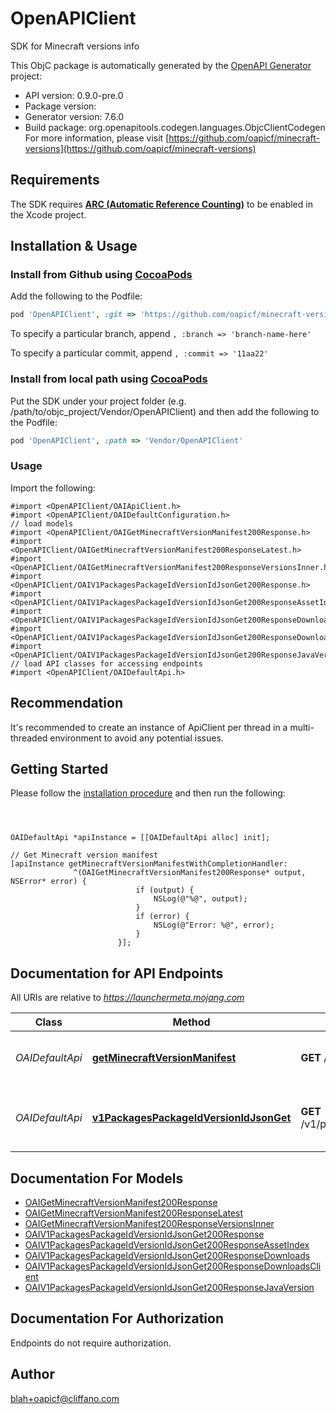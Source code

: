 # OpenAPIClient

SDK for Minecraft versions info

This ObjC package is automatically generated by the [OpenAPI Generator](https://openapi-generator.tech) project:

- API version: 0.9.0-pre.0
- Package version: 
- Generator version: 7.6.0
- Build package: org.openapitools.codegen.languages.ObjcClientCodegen
For more information, please visit [https://github.com/oapicf/minecraft-versions](https://github.com/oapicf/minecraft-versions)

## Requirements

The SDK requires [**ARC (Automatic Reference Counting)**](http://stackoverflow.com/questions/7778356/how-to-enable-disable-automatic-reference-counting) to be enabled in the Xcode project.

## Installation & Usage
### Install from Github using [CocoaPods](https://cocoapods.org/)

Add the following to the Podfile:

```ruby
pod 'OpenAPIClient', :git => 'https://github.com/oapicf/minecraft-versions.git'
```

To specify a particular branch, append `, :branch => 'branch-name-here'`

To specify a particular commit, append `, :commit => '11aa22'`

### Install from local path using [CocoaPods](https://cocoapods.org/)

Put the SDK under your project folder (e.g. /path/to/objc_project/Vendor/OpenAPIClient) and then add the following to the Podfile:

```ruby
pod 'OpenAPIClient', :path => 'Vendor/OpenAPIClient'
```

### Usage

Import the following:

```objc
#import <OpenAPIClient/OAIApiClient.h>
#import <OpenAPIClient/OAIDefaultConfiguration.h>
// load models
#import <OpenAPIClient/OAIGetMinecraftVersionManifest200Response.h>
#import <OpenAPIClient/OAIGetMinecraftVersionManifest200ResponseLatest.h>
#import <OpenAPIClient/OAIGetMinecraftVersionManifest200ResponseVersionsInner.h>
#import <OpenAPIClient/OAIV1PackagesPackageIdVersionIdJsonGet200Response.h>
#import <OpenAPIClient/OAIV1PackagesPackageIdVersionIdJsonGet200ResponseAssetIndex.h>
#import <OpenAPIClient/OAIV1PackagesPackageIdVersionIdJsonGet200ResponseDownloads.h>
#import <OpenAPIClient/OAIV1PackagesPackageIdVersionIdJsonGet200ResponseDownloadsClient.h>
#import <OpenAPIClient/OAIV1PackagesPackageIdVersionIdJsonGet200ResponseJavaVersion.h>
// load API classes for accessing endpoints
#import <OpenAPIClient/OAIDefaultApi.h>

```

## Recommendation

It's recommended to create an instance of ApiClient per thread in a multi-threaded environment to avoid any potential issues.

## Getting Started

Please follow the [installation procedure](#installation--usage) and then run the following:

```objc



OAIDefaultApi *apiInstance = [[OAIDefaultApi alloc] init];

// Get Minecraft version manifest
[apiInstance getMinecraftVersionManifestWithCompletionHandler: 
              ^(OAIGetMinecraftVersionManifest200Response* output, NSError* error) {
                            if (output) {
                                NSLog(@"%@", output);
                            }
                            if (error) {
                                NSLog(@"Error: %@", error);
                            }
                        }];

```

## Documentation for API Endpoints

All URIs are relative to *https://launchermeta.mojang.com*

Class | Method | HTTP request | Description
------------ | ------------- | ------------- | -------------
*OAIDefaultApi* | [**getMinecraftVersionManifest**](docs/OAIDefaultApi.md#getminecraftversionmanifest) | **GET** /mc/game/version_manifest.json | Get Minecraft version manifest
*OAIDefaultApi* | [**v1PackagesPackageIdVersionIdJsonGet**](docs/OAIDefaultApi.md#v1packagespackageidversionidjsonget) | **GET** /v1/packages/{packageId}/{versionId}.json | Get Minecraft version package details


## Documentation For Models

 - [OAIGetMinecraftVersionManifest200Response](docs/OAIGetMinecraftVersionManifest200Response.md)
 - [OAIGetMinecraftVersionManifest200ResponseLatest](docs/OAIGetMinecraftVersionManifest200ResponseLatest.md)
 - [OAIGetMinecraftVersionManifest200ResponseVersionsInner](docs/OAIGetMinecraftVersionManifest200ResponseVersionsInner.md)
 - [OAIV1PackagesPackageIdVersionIdJsonGet200Response](docs/OAIV1PackagesPackageIdVersionIdJsonGet200Response.md)
 - [OAIV1PackagesPackageIdVersionIdJsonGet200ResponseAssetIndex](docs/OAIV1PackagesPackageIdVersionIdJsonGet200ResponseAssetIndex.md)
 - [OAIV1PackagesPackageIdVersionIdJsonGet200ResponseDownloads](docs/OAIV1PackagesPackageIdVersionIdJsonGet200ResponseDownloads.md)
 - [OAIV1PackagesPackageIdVersionIdJsonGet200ResponseDownloadsClient](docs/OAIV1PackagesPackageIdVersionIdJsonGet200ResponseDownloadsClient.md)
 - [OAIV1PackagesPackageIdVersionIdJsonGet200ResponseJavaVersion](docs/OAIV1PackagesPackageIdVersionIdJsonGet200ResponseJavaVersion.md)


## Documentation For Authorization

Endpoints do not require authorization.


## Author

blah+oapicf@cliffano.com

